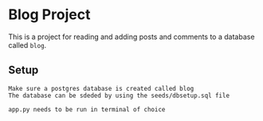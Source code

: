 # Blog Project

This is a project for reading and adding posts and comments to a database called ```blog```.

## Setup

```
Make sure a postgres database is created called blog
The database can be sdeded by using the seeds/dbsetup.sql file

app.py needs to be run in terminal of choice
```





